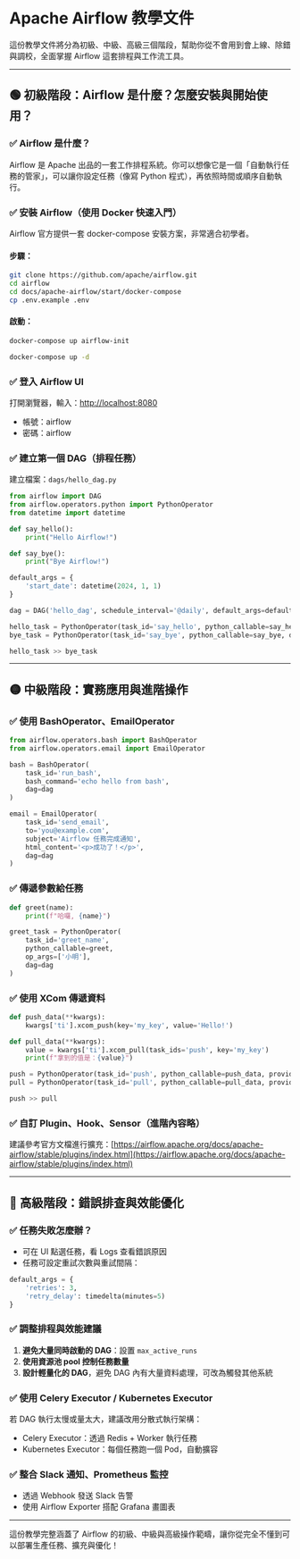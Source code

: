 # Apache Airflow 教學文件

這份教學文件將分為初級、中級、高級三個階段，幫助你從不會用到會上線、除錯與調校，全面掌握 Airflow 這套排程與工作流工具。

---

## 🟢 初級階段：Airflow 是什麼？怎麼安裝與開始使用？

### ✅ Airflow 是什麼？

Airflow 是 Apache 出品的一套工作排程系統。你可以想像它是一個「自動執行任務的管家」，可以讓你設定任務（像寫 Python 程式），再依照時間或順序自動執行。

### ✅ 安裝 Airflow（使用 Docker 快速入門）

Airflow 官方提供一套 docker-compose 安裝方案，非常適合初學者。

#### 步驟：

```bash
git clone https://github.com/apache/airflow.git
cd airflow
cd docs/apache-airflow/start/docker-compose
cp .env.example .env
```

#### 啟動：

```bash
docker-compose up airflow-init
```

```bash
docker-compose up -d
```

### ✅ 登入 Airflow UI

打開瀏覽器，輸入：[http://localhost:8080](http://localhost:8080)

* 帳號：airflow
* 密碼：airflow

### ✅ 建立第一個 DAG（排程任務）

建立檔案：`dags/hello_dag.py`

```python
from airflow import DAG
from airflow.operators.python import PythonOperator
from datetime import datetime

def say_hello():
    print("Hello Airflow!")

def say_bye():
    print("Bye Airflow!")

default_args = {
    'start_date': datetime(2024, 1, 1)
}

dag = DAG('hello_dag', schedule_interval='@daily', default_args=default_args, catchup=False)

hello_task = PythonOperator(task_id='say_hello', python_callable=say_hello, dag=dag)
bye_task = PythonOperator(task_id='say_bye', python_callable=say_bye, dag=dag)

hello_task >> bye_task
```

---

## 🟡 中級階段：實務應用與進階操作

### ✅ 使用 BashOperator、EmailOperator

```python
from airflow.operators.bash import BashOperator
from airflow.operators.email import EmailOperator

bash = BashOperator(
    task_id='run_bash',
    bash_command='echo hello from bash',
    dag=dag
)

email = EmailOperator(
    task_id='send_email',
    to='you@example.com',
    subject='Airflow 任務完成通知',
    html_content='<p>成功了！</p>',
    dag=dag
)
```

### ✅ 傳遞參數給任務

```python
def greet(name):
    print(f"哈囉, {name}")

greet_task = PythonOperator(
    task_id='greet_name',
    python_callable=greet,
    op_args=['小明'],
    dag=dag
)
```

### ✅ 使用 XCom 傳遞資料

```python
def push_data(**kwargs):
    kwargs['ti'].xcom_push(key='my_key', value='Hello!')

def pull_data(**kwargs):
    value = kwargs['ti'].xcom_pull(task_ids='push', key='my_key')
    print(f"拿到的值是：{value}")

push = PythonOperator(task_id='push', python_callable=push_data, provide_context=True, dag=dag)
pull = PythonOperator(task_id='pull', python_callable=pull_data, provide_context=True, dag=dag)

push >> pull
```

### ✅ 自訂 Plugin、Hook、Sensor（進階內容略）

建議參考官方文檔進行擴充：[https://airflow.apache.org/docs/apache-airflow/stable/plugins/index.html](https://airflow.apache.org/docs/apache-airflow/stable/plugins/index.html)

---

## 🔴 高級階段：錯誤排查與效能優化

### ✅ 任務失敗怎麼辦？

* 可在 UI 點選任務，看 Logs 查看錯誤原因
* 任務可設定重試次數與重試間隔：

```python
default_args = {
    'retries': 3,
    'retry_delay': timedelta(minutes=5)
}
```

### ✅ 調整排程與效能建議

1. **避免大量同時啟動的 DAG**：設置 `max_active_runs`
2. **使用資源池 pool 控制任務數量**
3. **設計輕量化的 DAG**，避免 DAG 內有大量資料處理，可改為觸發其他系統

### ✅ 使用 Celery Executor / Kubernetes Executor

若 DAG 執行太慢或量太大，建議改用分散式執行架構：

* Celery Executor：透過 Redis + Worker 執行任務
* Kubernetes Executor：每個任務跑一個 Pod，自動擴容

### ✅ 整合 Slack 通知、Prometheus 監控

* 透過 Webhook 發送 Slack 告警
* 使用 Airflow Exporter 搭配 Grafana 畫圖表

---

這份教學完整涵蓋了 Airflow 的初級、中級與高級操作範疇，讓你從完全不懂到可以部署生產任務、擴充與優化！
